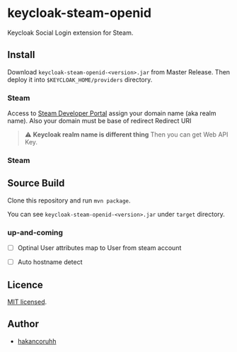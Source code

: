 # keycloak-steam-openid

Keycloak Social Login extension for Steam.


## Install

Download `keycloak-steam-openid-<version>.jar` from Master Release.
Then deploy it into `$KEYCLOAK_HOME/providers` directory.


### Steam
Access to [Steam Developer Portal](https://steamcommunity.com/dev/apikey) assign your domain name (aka realm name).
Also your domain must be base of redirect Redirect URI
> :warning: **Keycloak realm name is different thing**
Then you can get Web API Key.

### Steam


## Source Build

Clone this repository and run `mvn package`.

You can see `keycloak-steam-openid-<version>.jar` under `target` directory.


### up-and-coming
- [ ] Optinal User attributes map to User from steam account
- [ ] Auto hostname detect



## Licence

[MIT licensed](./LICENSE).

## Author

- [hakancoruhh](https://github.com/hakancoruhh)
